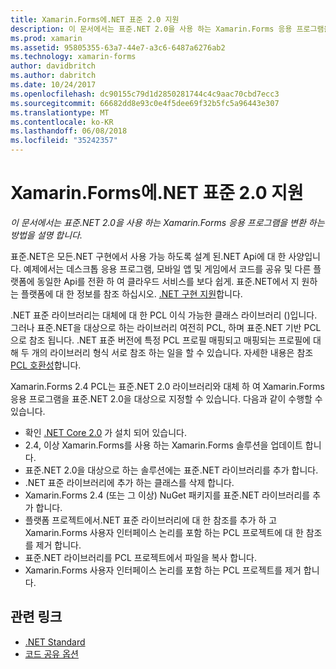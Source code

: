 ```yaml
---
title: Xamarin.Forms에.NET 표준 2.0 지원
description: 이 문서에서는 표준.NET 2.0을 사용 하는 Xamarin.Forms 응용 프로그램을 변환 하는 방법을 설명 합니다. 표준.NET은 모든.NET 구현에서 사용 가능 하도록 설계 된.NET Api에 대 한 사양입니다.
ms.prod: xamarin
ms.assetid: 95805355-63a7-44e7-a3c6-6487a6276ab2
ms.technology: xamarin-forms
author: davidbritch
ms.author: dabritch
ms.date: 10/24/2017
ms.openlocfilehash: dc90155c79d1d2850281744c4c9aac70cbd7ecc3
ms.sourcegitcommit: 66682dd8e93c0e4f5dee69f32b5fc5a96443e307
ms.translationtype: MT
ms.contentlocale: ko-KR
ms.lasthandoff: 06/08/2018
ms.locfileid: "35242357"
---
```

# <a name="net-standard-20-support-in-xamarinforms"></a>Xamarin.Forms에.NET 표준 2.0 지원

_이 문서에서는 표준.NET 2.0을 사용 하는 Xamarin.Forms 응용 프로그램을 변환 하는 방법을 설명 합니다._

표준.NET은 모든.NET 구현에서 사용 가능 하도록 설계 된.NET Api에 대 한 사양입니다. 예제에서는 데스크톱 응용 프로그램, 모바일 앱 및 게임에서 코드를 공유 및 다른 플랫폼에 동일한 Api를 전환 하 여 클라우드 서비스를 보다 쉽게. 표준.NET에서 지 원하는 플랫폼에 대 한 정보를 참조 하십시오. [.NET 구현 지원](/dotnet/standard/net-standard#net-implementation-support/)합니다.

.NET 표준 라이브러리는 대체에 대 한 PCL 이식 가능한 클래스 라이브러리 ()입니다. 그러나 표준.NET을 대상으로 하는 라이브러리 여전히 PCL, 하며 표준.NET 기반 PCL으로 참조 됩니다. .NET 표준 버전에 특정 PCL 프로필 매핑되고 매핑되는 프로필에 대해 두 개의 라이브러리 형식 서로 참조 하는 일을 할 수 있습니다. 자세한 내용은 참조 [PCL 호환성](/dotnet/standard/net-standard#pcl-compatibility)합니다.

Xamarin.Forms 2.4 PCL는 표준.NET 2.0 라이브러리와 대체 하 여 Xamarin.Forms 응용 프로그램을 표준.NET 2.0을 대상으로 지정할 수 있습니다. 다음과 같이 수행할 수 있습니다.

- 확인 [.NET Core 2.0](https://www.microsoft.com/net/download/core) 가 설치 되어 있습니다.
- 2.4, 이상 Xamarin.Forms를 사용 하는 Xamarin.Forms 솔루션을 업데이트 합니다.
- 표준.NET 2.0을 대상으로 하는 솔루션에는 표준.NET 라이브러리를 추가 합니다.
- .NET 표준 라이브러리에 추가 하는 클래스를 삭제 합니다.
- Xamarin.Forms 2.4 (또는 그 이상) NuGet 패키지를 표준.NET 라이브러리를 추가 합니다.
- 플랫폼 프로젝트에서.NET 표준 라이브러리에 대 한 참조를 추가 하 고 Xamarin.Forms 사용자 인터페이스 논리를 포함 하는 PCL 프로젝트에 대 한 참조를 제거 합니다.
- 표준.NET 라이브러리를 PCL 프로젝트에서 파일을 복사 합니다.
- Xamarin.Forms 사용자 인터페이스 논리를 포함 하는 PCL 프로젝트를 제거 합니다.


## <a name="related-links"></a>관련 링크

- [.NET Standard](~/cross-platform/app-fundamentals/net-standard.md)
- [코드 공유 옵션](~/cross-platform/app-fundamentals/code-sharing.md)
